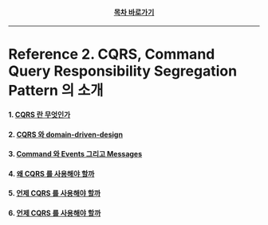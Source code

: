 <div align="center">

#### [목차 바로가기](https://github.com/dhslrl321/cqrs-journey-korean-ver/blob/master/Table%20of%20Contents.mdwn)

</div>

---

# Reference 2. CQRS, Command Query Responsibility Segregation Pattern 의 소개

#### 1. [CQRS 란 무엇인가](https://github.com/dhslrl321/cqrs-journey-korean-ver/blob/master/part02-references/reference01/01.%20domain-driven-design%20이란%20무엇인가.mdwn)

#### 2. [CQRS 와 domain-driven-design](https://github.com/dhslrl321/cqrs-journey-korean-ver/blob/master/part02-references/reference02/02.%20CQRS%20와%20domain-driven-design.mdwn)

#### 3. [Command 와 Events 그리고 Messages](https://github.com/dhslrl321/cqrs-journey-korean-ver/blob/master/part02-references/reference02/03.%20command%20와%20events%20그리고%20messages.mdwn)

#### 4. [왜 CQRS 를 사용해야 할까](https://github.com/dhslrl321/cqrs-journey-korean-ver/blob/master/part02-references/reference02/04.%20왜%20CQRS%20를%20사용해야%20할까.mdwn)

#### 5. [언제 CQRS 를 사용해야 할까](https://github.com/dhslrl321/cqrs-journey-korean-ver/blob/master/part02-references/reference02/05.%20언제%20CQRS%20를%20사용해야할까.mdwn)

#### 6. [언제 CQRS 를 사용해야 할까](https://github.com/dhslrl321/cqrs-journey-korean-ver/blob/master/part02-references/reference02/06.%20언제%20CQRS%20를%20사용하지%20말아야%20할까.mdwn)
